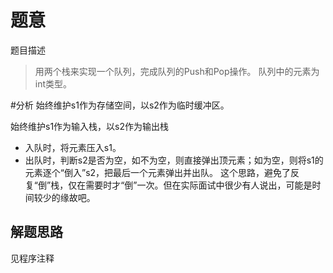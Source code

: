 # 题意
题目描述

> 用两个栈来实现一个队列，完成队列的Push和Pop操作。 队列中的元素为int类型。

#分析
始终维护s1作为存储空间，以s2作为临时缓冲区。

始终维护s1作为输入栈，以s2作为输出栈

- 入队时，将元素压入s1。
- 出队时，判断s2是否为空，如不为空，则直接弹出顶元素；如为空，则将s1的元素逐个“倒入”s2，把最后一个元素弹出并出队。 这个思路，避免了反复“倒”栈，仅在需要时才“倒”一次。但在实际面试中很少有人说出，可能是时间较少的缘故吧。


## 解题思路

见程序注释

